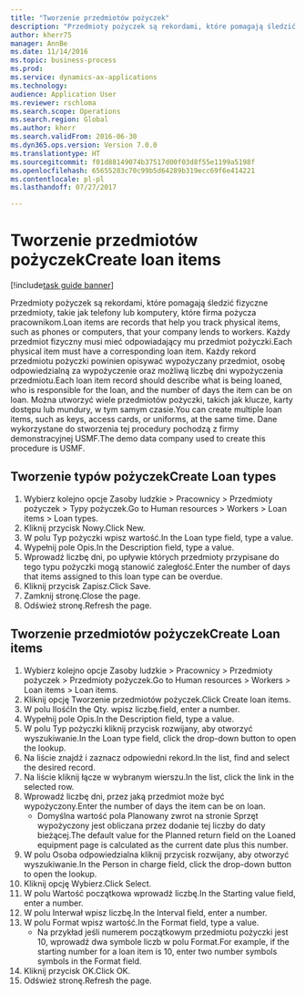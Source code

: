 ```yaml
--- 
title: "Tworzenie przedmiotów pożyczek"
description: "Przedmioty pożyczek są rekordami, które pomagają śledzić fizyczne przedmioty, takie jak telefony lub komputery, które firma pożycza pracownikom."
author: kherr75
manager: AnnBe
ms.date: 11/14/2016
ms.topic: business-process
ms.prod: 
ms.service: dynamics-ax-applications
ms.technology: 
audience: Application User
ms.reviewer: rschloma
ms.search.scope: Operations
ms.search.region: Global
ms.author: kherr
ms.search.validFrom: 2016-06-30
ms.dyn365.ops.version: Version 7.0.0
ms.translationtype: HT
ms.sourcegitcommit: f01d88149074b37517d00f03d8f55e1199a5198f
ms.openlocfilehash: 65655283c70c99b5d64289b319ecc69f6e414221
ms.contentlocale: pl-pl
ms.lasthandoff: 07/27/2017

---
```

# <a name="create-loan-items"></a><span data-ttu-id="f0474-103">Tworzenie przedmiotów pożyczek</span><span class="sxs-lookup"><span data-stu-id="f0474-103">Create loan items</span></span>

[!include[task guide banner](../../includes/task-guide-banner.md)]

<span data-ttu-id="f0474-104">Przedmioty pożyczek są rekordami, które pomagają śledzić fizyczne przedmioty, takie jak telefony lub komputery, które firma pożycza pracownikom.</span><span class="sxs-lookup"><span data-stu-id="f0474-104">Loan items are records that help you track physical items, such as phones or computers, that your company lends to workers.</span></span> <span data-ttu-id="f0474-105">Każdy przedmiot fizyczny musi mieć odpowiadający mu przedmiot pożyczki.</span><span class="sxs-lookup"><span data-stu-id="f0474-105">Each physical item must have a corresponding loan item.</span></span> <span data-ttu-id="f0474-106">Każdy rekord przedmiotu pożyczki powinien opisywać wypożyczany przedmiot, osobę odpowiedzialną za wypożyczenie oraz możliwą liczbę dni wypożyczenia przedmiotu.</span><span class="sxs-lookup"><span data-stu-id="f0474-106">Each loan item record should describe what is being loaned, who is responsible for the loan, and the number of days the item can be on loan.</span></span> <span data-ttu-id="f0474-107">Można utworzyć wiele przedmiotów pożyczki, takich jak klucze, karty dostępu lub mundury, w tym samym czasie.</span><span class="sxs-lookup"><span data-stu-id="f0474-107">You can create multiple loan items, such as keys, access cards, or uniforms, at the same time.</span></span> <span data-ttu-id="f0474-108">Dane wykorzystane do stworzenia tej procedury pochodzą z firmy demonstracyjnej USMF.</span><span class="sxs-lookup"><span data-stu-id="f0474-108">The demo data company used to create this procedure is USMF.</span></span>


## <a name="create-loan-types"></a><span data-ttu-id="f0474-109">Tworzenie typów pożyczek</span><span class="sxs-lookup"><span data-stu-id="f0474-109">Create Loan types</span></span>
1. <span data-ttu-id="f0474-110">Wybierz kolejno opcje Zasoby ludzkie > Pracownicy > Przedmioty pożyczek > Typy pożyczek.</span><span class="sxs-lookup"><span data-stu-id="f0474-110">Go to Human resources > Workers > Loan items > Loan types.</span></span>
2. <span data-ttu-id="f0474-111">Kliknij przycisk Nowy.</span><span class="sxs-lookup"><span data-stu-id="f0474-111">Click New.</span></span>
3. <span data-ttu-id="f0474-112">W polu Typ pożyczki wpisz wartość.</span><span class="sxs-lookup"><span data-stu-id="f0474-112">In the Loan type field, type a value.</span></span>
4. <span data-ttu-id="f0474-113">Wypełnij pole Opis.</span><span class="sxs-lookup"><span data-stu-id="f0474-113">In the Description field, type a value.</span></span>
5. <span data-ttu-id="f0474-114">Wprowadź liczbę dni, po upływie których przedmioty przypisane do tego typu pożyczki mogą stanowić zaległość.</span><span class="sxs-lookup"><span data-stu-id="f0474-114">Enter the number of days that items assigned to this loan type can be overdue.</span></span> 
6. <span data-ttu-id="f0474-115">Kliknij przycisk Zapisz.</span><span class="sxs-lookup"><span data-stu-id="f0474-115">Click Save.</span></span>
7. <span data-ttu-id="f0474-116">Zamknij stronę.</span><span class="sxs-lookup"><span data-stu-id="f0474-116">Close the page.</span></span>
8. <span data-ttu-id="f0474-117">Odśwież stronę.</span><span class="sxs-lookup"><span data-stu-id="f0474-117">Refresh the page.</span></span>

## <a name="create-loan-items"></a><span data-ttu-id="f0474-118">Tworzenie przedmiotów pożyczek</span><span class="sxs-lookup"><span data-stu-id="f0474-118">Create Loan items</span></span>
1. <span data-ttu-id="f0474-119">Wybierz kolejno opcje Zasoby ludzkie > Pracownicy > Przedmioty pożyczek > Przedmioty pożyczek.</span><span class="sxs-lookup"><span data-stu-id="f0474-119">Go to Human resources > Workers > Loan items > Loan items.</span></span>
2. <span data-ttu-id="f0474-120">Kliknij opcję Tworzenie przedmiotów pożyczek.</span><span class="sxs-lookup"><span data-stu-id="f0474-120">Click Create loan items.</span></span>
3. <span data-ttu-id="f0474-121">W polu Ilość</span><span class="sxs-lookup"><span data-stu-id="f0474-121">In the Qty.</span></span> <span data-ttu-id="f0474-122">wpisz liczbę.</span><span class="sxs-lookup"><span data-stu-id="f0474-122">field, enter a number.</span></span>
4. <span data-ttu-id="f0474-123">Wypełnij pole Opis.</span><span class="sxs-lookup"><span data-stu-id="f0474-123">In the Description field, type a value.</span></span>
5. <span data-ttu-id="f0474-124">W polu Typ pożyczki kliknij przycisk rozwijany, aby otworzyć wyszukiwanie.</span><span class="sxs-lookup"><span data-stu-id="f0474-124">In the Loan type field, click the drop-down button to open the lookup.</span></span>
6. <span data-ttu-id="f0474-125">Na liście znajdź i zaznacz odpowiedni rekord.</span><span class="sxs-lookup"><span data-stu-id="f0474-125">In the list, find and select the desired record.</span></span>
7. <span data-ttu-id="f0474-126">Na liście kliknij łącze w wybranym wierszu.</span><span class="sxs-lookup"><span data-stu-id="f0474-126">In the list, click the link in the selected row.</span></span>
8. <span data-ttu-id="f0474-127">Wprowadź liczbę dni, przez jaką przedmiot może być wypożyczony.</span><span class="sxs-lookup"><span data-stu-id="f0474-127">Enter the number of days the item can be on loan.</span></span>
    * <span data-ttu-id="f0474-128">Domyślna wartość pola Planowany zwrot na stronie Sprzęt wypożyczony jest obliczana przez dodanie tej liczby do daty bieżącej.</span><span class="sxs-lookup"><span data-stu-id="f0474-128">The default value for the Planned return field on the Loaned equipment page is calculated as the current date plus this number.</span></span>  
9. <span data-ttu-id="f0474-129">W polu Osoba odpowiedzialna kliknij przycisk rozwijany, aby otworzyć wyszukiwanie.</span><span class="sxs-lookup"><span data-stu-id="f0474-129">In the Person in charge field, click the drop-down button to open the lookup.</span></span>
10. <span data-ttu-id="f0474-130">Kliknij opcję Wybierz.</span><span class="sxs-lookup"><span data-stu-id="f0474-130">Click Select.</span></span>
11. <span data-ttu-id="f0474-131">W polu Wartość początkowa wprowadź liczbę.</span><span class="sxs-lookup"><span data-stu-id="f0474-131">In the Starting value field, enter a number.</span></span>
12. <span data-ttu-id="f0474-132">W polu Interwał wpisz liczbę.</span><span class="sxs-lookup"><span data-stu-id="f0474-132">In the Interval field, enter a number.</span></span>
13. <span data-ttu-id="f0474-133">W polu Format wpisz wartość.</span><span class="sxs-lookup"><span data-stu-id="f0474-133">In the Format field, type a value.</span></span>
    * <span data-ttu-id="f0474-134">Na przykład jeśli numerem początkowym przedmiotu pożyczki jest 10, wprowadź dwa symbole liczb w polu Format.</span><span class="sxs-lookup"><span data-stu-id="f0474-134">For example, if the starting number for a loan item is 10, enter two number symbols symbols in the Format field.</span></span>  
14. <span data-ttu-id="f0474-135">Kliknij przycisk OK.</span><span class="sxs-lookup"><span data-stu-id="f0474-135">Click OK.</span></span>
15. <span data-ttu-id="f0474-136">Odśwież stronę.</span><span class="sxs-lookup"><span data-stu-id="f0474-136">Refresh the page.</span></span>


